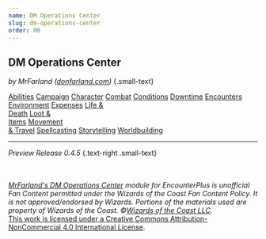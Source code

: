 ```yaml
---
name: DM Operations Center
slug: dm-operations-center
order: 00
---
```

## DM Operations Center
*by MrFarland (<a href="https://donfarland.com">donfarland.com</a>)* {.small-text}

<div class="menu-container">
    <a href="abilities-menu">Abilities</a>
    <a href="campaign-menu">Campaign</a>
    <a href="character-menu">Character</a>
    <a href="combat-menu">Combat</a>
    <a href="conditions-menu">Conditions</a>
    <a href="downtime-menu">Downtime</a>
    <a href="encounters-menu">Encounters</a>
    <a href="environment-menu">Environment</a>
    <a href="expenses-menu">Expenses</a>
    <a href="life-and-death-menu">Life &<br/> Death</a>
    <a href="loot-and-items-menu">Loot &<br/> Items</a>
    <a href="movement-and-travel-menu">Movement<br/> & Travel</a>
    <a href="spellcasting-menu">Spellcasting</a>
    <a href="storytelling-menu">Storytelling</a>
    <a href="worldbuilding-menu">Worldbuilding</a>
</div>
<hr/>

*Preview Release 0.4.5* {.text-right .small-text}


<div class="footer">
    <div class="fan-content-policy">
        <br/>
        <br/>
        <em><a href="https://github.com/MrFarland/DM-Operations-Center">MrFarland's DM Operations Center</a> module for EncounterPlus is unofficial Fan Content permitted under the Wizards of the Coast Fan Content Policy. It is not approved/endorsed by Wizards. Portions of the materials used are property of Wizards of the Coast. ©<a href="https://company.wizards.com/en">Wizards of the Coast LLC</a>.</em>
    </div>
    <div class="license">
        <a rel="license" href="http://creativecommons.org/licenses/by-nc/4.0/">This work is licensed under a <a rel="license" href="http://creativecommons.org/licenses/by-nc/4.0/">Creative Commons Attribution-NonCommercial 4.0 International License</a>.
    </div>
</div>